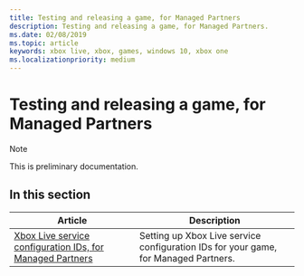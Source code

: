 ```yaml
---
title: Testing and releasing a game, for Managed Partners
description: Testing and releasing a game, for Managed Partners.
ms.date: 02/08/2019
ms.topic: article
keywords: xbox live, xbox, games, windows 10, xbox one
ms.localizationpriority: medium
---
```


# Testing and releasing a game, for Managed Partners

> [!NOTE]
> This is preliminary documentation.


## In this section

| Article | Description |
|---------|-------------|
| [Xbox Live service configuration IDs, for Managed Partners](../../xbox-live-service-configuration.md) | Setting up Xbox Live service configuration IDs for your game, for Managed Partners. |
